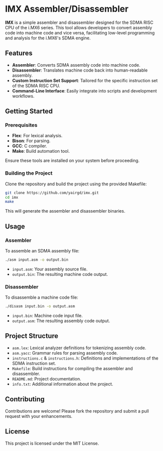 # IMX Assembler/Disassembler

**IMX** is a simple assembler and disassembler designed for the SDMA RISC CPU of the i.MX6 series. This tool allows developers to convert assembly code into machine code and vice versa, facilitating low-level programming and analysis for the i.MX6's SDMA engine.

## Features

- **Assembler**: Converts SDMA assembly code into machine code.
- **Disassembler**: Translates machine code back into human-readable assembly.
- **Custom Instruction Set Support**: Tailored for the specific instruction set of the SDMA RISC CPU.
- **Command-Line Interface**: Easily integrate into scripts and development workflows.

## Getting Started

### Prerequisites

- **Flex**: For lexical analysis.
- **Bison**: For parsing.
- **GCC**: C compiler.
- **Make**: Build automation tool.

Ensure these tools are installed on your system before proceeding.

### Building the Project

Clone the repository and build the project using the provided Makefile:

```bash
git clone https://github.com/yairgd/imx.git
cd imx
make
```

This will generate the assembler and disassembler binaries.

## Usage

### Assembler

To assemble an SDMA assembly file:

```bash
./asm input.asm -o output.bin
```

- `input.asm`: Your assembly source file.
- `output.bin`: The resulting machine code output.

### Disassembler

To disassemble a machine code file:

```bash
./disasm input.bin -o output.asm
```

- `input.bin`: Machine code input file.
- `output.asm`: The resulting assembly code output.

## Project Structure

- `asm.lex`: Lexical analyzer definitions for tokenizing assembly code.
- `asm.yacc`: Grammar rules for parsing assembly code.
- `instructions.c` & `instructions.h`: Definitions and implementations of the SDMA instruction set.
- `Makefile`: Build instructions for compiling the assembler and disassembler.
- `README.md`: Project documentation.
- `info.txt`: Additional information about the project.

## Contributing

Contributions are welcome! Please fork the repository and submit a pull request with your enhancements.

## License

This project is licensed under the MIT License.

